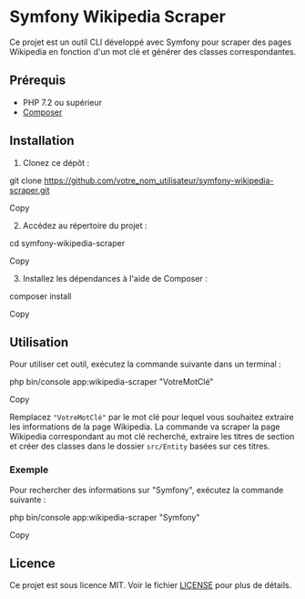 # Symfony Wikipedia Scraper

Ce projet est un outil CLI développé avec Symfony pour scraper des pages Wikipedia en fonction d'un mot clé et générer des classes correspondantes.

## Prérequis

- PHP 7.2 ou supérieur
- [Composer](https://getcomposer.org/)

## Installation

1. Clonez ce dépôt :

git clone https://github.com/votre_nom_utilisateur/symfony-wikipedia-scraper.git

Copy

2. Accédez au répertoire du projet :

cd symfony-wikipedia-scraper

Copy

3. Installez les dépendances à l'aide de Composer :

composer install

Copy

## Utilisation

Pour utiliser cet outil, exécutez la commande suivante dans un terminal :

php bin/console app:wikipedia-scraper "VotreMotClé"

Copy

Remplacez `"VotreMotClé"` par le mot clé pour lequel vous souhaitez extraire les informations de la page Wikipedia. La commande va scraper la page Wikipedia correspondant au mot clé recherché, extraire les titres de section et créer des classes dans le dossier `src/Entity` basées sur ces titres.

### Exemple

Pour rechercher des informations sur "Symfony", exécutez la commande suivante :

php bin/console app:wikipedia-scraper "Symfony"

Copy

## Licence

Ce projet est sous licence MIT. Voir le fichier [LICENSE](LICENSE) pour plus de détails.

